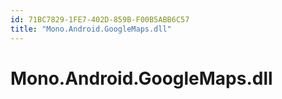 ```yaml
---
id: 71BC7829-1FE7-402D-859B-F00B5ABB6C57
title: "Mono.Android.GoogleMaps.dll"
---
```


# Mono.Android.GoogleMaps.dll
